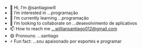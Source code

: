 - 👋 Hi, I’m @santiagowill
- 👀 I’m interested in ...programação
- 🌱 I’m currently learning ...programação
- 💞️ I’m looking to collaborate on ...desevolvimento de aplicativos  
- 📫 How to reach me ...williansantiago012@gmail.com  
- 😄 Pronouns: ...santiago  
- ⚡ Fun fact: ...sou apaixonado por esportes e programar 

<!---
santiagowill/santiagowill is a ✨ special ✨ repository because its `README.md` (this file) appears on your GitHub profile.
You can click the Preview link to take a look at your changes.
--->
